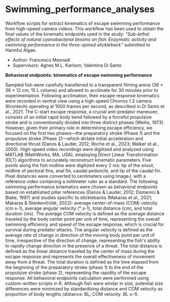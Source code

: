 # Swimming_performance_analyses
Workflow scripts for extract kinematics of escape swimming performance from high-speed camera videos.
This workflow has been used to obtain the final values ​​of the kinematic endpoints used in the study: _"Sub-lethal effects of natural cyanobacterial blooms on fish: Enzymatic activity and swimming performance in the three-spined stickleback"_ submitted to Harmful Algae.

- Author: Francesco Masnadi
- Supervisors: Agnes M.L. Karlson; Valentina Di Santo

**Behavioral endpoints: kinematics of escape swimming performance**

Sampled fish were carefully transferred to a transparent filming arena (36 × 36 × 12 cm; 15 L volume) and allowed to acclimate for 30 minutes prior to experimentation. Following acclimation, their escape response kinematics were recorded in ventral view using a high-speed Chronos 1.2 camera (Krontech) operating at 1000 frames per second, as described in Di Santo et al., 2021. The C-start escape response, a crucial anti-predator maneuver, consists of an initial rapid body bend followed by a forceful propulsive stroke and is conventionally divided into three distinct phases (Weihs, 1973). However, given their primary role in determining escape efficiency, we focused on the first two phases—the preparatory stroke (Phase 1) and the propulsive stroke (Phase 2)—which dictate initial acceleration and directional thrust (Danos & Lauder, 2012; Roche et al., 2023; Walker et al., 2005). High-speed video recordings were digitized and analyzed using MATLAB (MathWorks, MA, USA), employing Direct Linear Transformation (DLT) algorithms to accurately reconstruct kinematic parameters. Five points along the fish midline were digitized every 2 ms: tip of the snout, midline of pectoral fins, anal fin, caudal peduncle, and tip of the caudal fin. Pixel distances were converted to centimeters using ImageJ, with a reference video containing a millimeter ruler as a standard. The following swimming performance kinematics were chosen as behavioral endpoints based on established pillar references (Danos & Lauder, 2012; Domenici & Blake, 1997) and studies specific to sticklebacks (Makaras et al., 2021; Makaras & Stankevičiūtė, 2022): average center-of-mass (COM) velocity (cm s-1), average angular velocity (° s-1), total distance (cm), and total duration (ms). The average COM velocity is defined as the average distance traveled by the body center point per unit of time, representing the overall swimming efficiency and speed of the escape response, which is crucial for survival during predator attacks. The angular velocity is defined as the average rate of change in direction of the moving body point per unit of time, irrespective of the direction of change, representing the fish's ability to rapidly change direction in the presence of a threat. The total distance is defined as the linear distance traveled by the center of mass during the escape response and represents the overall effectiveness of movement away from a threat. The total duration is defined as the time elapsed from the beginning of the preparatory stroke (phase 1) to the end of the propulsive stroke (phase 2), representing the rapidity of the escape response. All behavioral endpoints calculation were performed using custom-written scripts in R. Although fish were similar in size, potential size differences were minimized by standardizing distance and COM velocity as proportion of body lengths (distance: BL; COM velocity: BL s-1).


